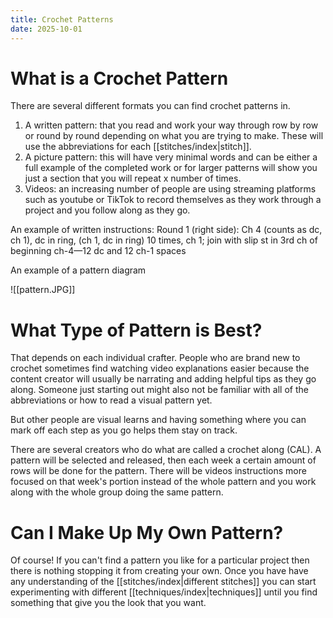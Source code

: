 ```yaml
---
title: Crochet Patterns
date: 2025-10-01
---
```

# What is a Crochet Pattern
There are several different formats you can find crochet patterns in. 
1. A written pattern: that you read and work your way through row by row or round by round depending on what you are trying to make. These will use the abbreviations for each [[stitches/index|stitch]].
2. A picture pattern: this will have very minimal words and can be either a full example of the completed work or for larger patterns will show you just a section that you will repeat x number of times. 
3. Videos: an increasing number of people are using streaming platforms such as youtube or TikTok to record themselves as they work through a project and you follow along as they go. 

An example of written instructions:
Round 1 (right side): Ch 4 (counts as dc, ch 1), dc in ring, (ch 1, dc in ring) 10 times, ch 1; join with slip st in 3rd ch of beginning ch-4—12 dc and 12 ch-1 spaces

An example of a pattern diagram

![[pattern.JPG]]
# What Type of Pattern is Best?
That depends on each individual crafter. People who are brand new to crochet sometimes find watching video explanations easier because the content creator will usually be narrating and adding helpful tips as they go along. Someone just starting out might also not be familiar with all of the abbreviations or how to read a visual pattern yet.  

But other people are visual learns and having something where you can mark off each step as you go helps them stay on track.

There are several creators who do what are called a crochet along (CAL). A pattern will be selected and released, then each week a certain amount of rows will be done for the pattern. There will be videos instructions more focused on that week's portion instead of the whole pattern and you work along with the whole group doing the same pattern. 
# Can I Make Up My Own Pattern?
Of course! If you can't find a pattern you like for a particular project then there is nothing stopping it from creating your own. Once you have have any understanding of the [[stitches/index|different stitches]] you can start experimenting with different [[techniques/index|techniques]] until you find something that give you the look that you want. 


